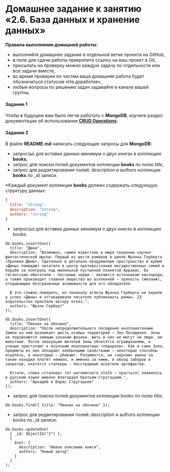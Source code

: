 # Домашнее задание к занятию «2.6. База данных и хранение данных»

**Правила выполнения домашней работы:** 
* выполняйте домашнее задание в отдельной ветке проекта на GitHub,
* в поле для сдачи работы прикрепите ссылку на ваш проект в Git,
* присылать на проверку можно каждую задачу по отдельности или все задачи вместе, 
* во время проверки по частям ваша домашняя работа будет обозначаться статусом «На доработке»,
* любые вопросы по решению задач задавайте в канале вашей группы.


#### Задание 1
Чтобы в будущем вам было легче работать с **MongoDB**, изучите раздел 
документации об использовании [**CRUD Operations**](https://docs.mongodb.com/manual/crud/).

#### Задание 2
В файле **README.md** написать следующие запросы для **MongoDB**:
 - запрос(ы) для *вставки* данных минимум о двух книгах в коллекцию **books**,
 - запрос для *поиска* полей документов коллекции **books** по полю *title*,
 - запрос для *редактирования* полей: *description* и *authors* коллекции **books** по *_id* записи.
 
*Каждый документ коллекции **books** должен содержать следующую структуру данных: 
```javascript
{
  title: "string",
  description: "string",
  authors: "string"
}
``` 

- запрос(ы) для вставки данных минимум о двух книгах в коллекцию books:
```
db.books.insertOne({
  title: "Дюна",
  description: "Возможно, самое известное в мире творение научно-фантастической мысли. Первый из шести романов в цикле Фрэнка Герберта «Хроники Дюны». Тщательно и детально продуманные пространство и время «Дюны» помещают читателя в центр противостояния могущественных семей в борьбе за контроль над маленькой пустынной планетой Арракис. Ее гигантские обитатели – песчаные черви – являются источником кислорода, а также производят главное вещество во вселенной – пряность (меланж), открывающее безграничные возможности для его обладателя.
  
  В это сложно поверить, но поначалу агенты Фрэнка Герберта не верили в успех «Дюны» и отговаривали писателя публиковать роман. 23 издательства прислали автору отказ.",
  authors: "Фрэнк Герберт"
});
```

```
db.books.insertOne({
  title: "Пикник на обочине",
  description: "После непродолжительного посещения инопланетянами Земли на ней возникает шесть особых территорий – Зон Посещения. Зоны не подчиняются земным законам физики, жить в них не могут ни люди, ни животные. После эвакуации жителей Зоны обносятся ограждениями, и ученые приступают к изучению инопланетных «подарков». Как и сама Зона, предметы из нее обладают необычными свойствами – некоторые способны исцелять, а некоторые – убивают. Разумеется, на «черном» рынке за такие находки платят немало, и именно за ними, в обход заборов и запретов, охотятся сталкеры – бесстрашные искатели артефактов.
  
  Кстати, слово «сталкер» (от английского stalk — красться) появилось в русском языке именно благодаря братьям Стругацким.",
  authors: "Аркадий и Борис Стругацкие"
});
```
- запрос для поиска полей документов коллекции books по полю title:

```
db.books.find({ title: "Пикник на обочине" });
```

- запрос для редактирования полей: description и authors коллекции books по _id записи:

```
db.books.updateOne(
  { _id: ObjectId("2") },
  {
    $set: {
      description: "Новое описание книги",
      authors: "Новый автор"
    }
  }
);
```
